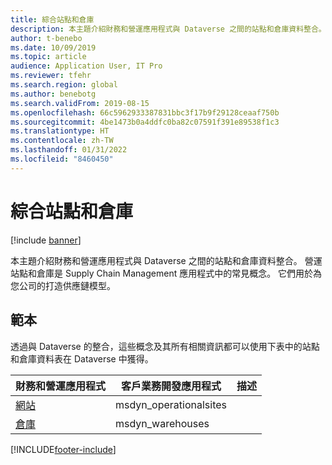 ```yaml
---
title: 綜合站點和倉庫
description: 本主題介紹財務和營運應用程式與 Dataverse 之間的站點和倉庫資料整合。
author: t-benebo
ms.date: 10/09/2019
ms.topic: article
audience: Application User, IT Pro
ms.reviewer: tfehr
ms.search.region: global
ms.author: benebotg
ms.search.validFrom: 2019-08-15
ms.openlocfilehash: 66c5962933387831bbc3f17b9f29128ceaaf750b
ms.sourcegitcommit: 4be1473b0a4ddfc0ba82c07591f391e89538f1c3
ms.translationtype: HT
ms.contentlocale: zh-TW
ms.lasthandoff: 01/31/2022
ms.locfileid: "8460450"
---
```

# <a name="integrated-sites-and-warehouses"></a>綜合站點和倉庫

[!include [banner](../../includes/banner.md)]



本主題介紹財務和營運應用程式與 Dataverse 之間的站點和倉庫資料整合。 營運站點和倉庫是 Supply Chain Management 應用程式中的常見概念。 它們用於為您公司的打造供應鏈模型。

## <a name="templates"></a>範本

透過與 Dataverse 的整合，這些概念及其所有相關資訊都可以使用下表中的站點和倉庫資料表在 Dataverse 中獲得。

財務和營運應用程式 | 客戶業務開發應用程式     | 描述
--------------------------|---------------------------|---
[網站](mapping-reference.md#156) | msdyn_operationalsites | |
[倉庫](mapping-reference.md#204) | msdyn_warehouses | |

[!INCLUDE[footer-include](../../../../includes/footer-banner.md)]
